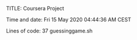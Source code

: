 TITLE:
Coursera Project

Time and date:
Fri 15 May 2020 04:44:36 AM CEST

Lines of code:
37 guessinggame.sh
